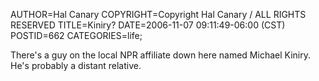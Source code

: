 AUTHOR=Hal Canary
COPYRIGHT=Copyright Hal Canary / ALL RIGHTS RESERVED
TITLE=Kiniry?
DATE=2006-11-07 09:11:49-06:00 (CST)
POSTID=662
CATEGORIES=life;

There's a guy on the local NPR affiliate down here named Michael Kiniry. He's probably a distant relative.
